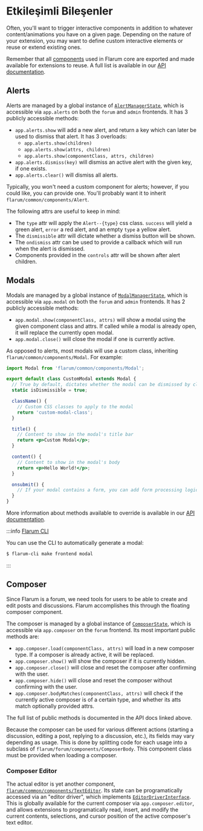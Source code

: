 # Etkileşimli Bileşenler

Often, you'll want to trigger interactive components in addition to whatever content/animations you have on a given page. Depending on the nature of your extension, you may want to define custom interactive elements or reuse or extend existing ones.

Remember that all [components](frontend.md#components) used in Flarum core are exported and made available for extensions to reuse. A full list is available in our [API documentation](https://api.docs.flarum.org/js/master/identifiers.html).

## Alerts

Alerts are managed by a global instance of [`AlertManagerState`](https://api.docs.flarum.org/js/master/class/src/common/states/alertmanagerstate.ts~alertmanagerstate), which is accessible via `app.alerts` on both the `forum` and `admin` frontends. It has 3 publicly accessible methods:

- `app.alerts.show` will add a new alert, and return a key which can later be used to dismiss that alert. It has 3 overloads:
  - `app.alerts.show(children)`
  - `app.alerts.show(attrs, children)`
  - `app.alerts.show(componentClass, attrs, children)`
- `app.alerts.dismiss(key)` will dismiss an active alert with the given key, if one exists.
- `app.alerts.clear()` will dismiss all alerts.

Typically, you won't need a custom component for alerts; however, if you could like, you can provide one. You'll probably want it to inherit `flarum/common/components/Alert`.

The following attrs are useful to keep in mind:

- The `type` attr will apply the `Alert--{type}` css class. `success` will yield a green alert, `error` a red alert, and an empty `type` a yellow alert.
- The `dismissible` attr will dictate whether a dismiss button will be shown.
- The `ondismiss` attr can be used to provide a callback which will run when the alert is dismissed.
- Components provided in the `controls` attr will be shown after alert children.

## Modals

Modals are managed by a global instance of [`ModalManagerState`](https://api.docs.flarum.org/js/master/class/src/common/states/modalmanagerstate.js~modalmanagerstate), which is accessible via `app.modal` on both the `forum` and `admin` frontends. It has 2 publicly accessible methods:

- `app.modal.show(componentClass, attrs)` will show a modal using the given component class and attrs. If called while a modal is already open, it will replace the currently open modal.
- `app.modal.close()` will close the modal if one is currently active.

As opposed to alerts, most modals will use a custom class, inheriting `flarum/common/components/Modal`. For example:

```jsx
import Modal from 'flarum/common/components/Modal';

export default class CustomModal extends Modal {
  // True by default, dictates whether the modal can be dismissed by clicking on the background or in the top right corner.
  static isDismissible = true;

  className() {
    // Custom CSS classes to apply to the modal
    return 'custom-modal-class';
  }

  title() {
    // Content to show in the modal's title bar
    return <p>Custom Modal</p>;
  }

  content() {
    // Content to show in the modal's body
    return <p>Hello World!</p>;
  }

  onsubmit() {
    // If your modal contains a form, you can add form processing logic here.
  }
}
```

More information about methods available to override is available in our [API documentation](https://api.docs.flarum.org/js/master/class/src/common/components/modal.js~modal).

:::info [Flarum CLI](https://github.com/flarum/cli)

You can use the CLI to automatically generate a modal:
```bash
$ flarum-cli make frontend modal
```

:::

## Composer

Since Flarum is a forum, we need tools for users to be able to create and edit posts and discussions. Flarum accomplishes this through the floating composer component.

The composer is managed by a global instance of [`ComposerState`](https://api.docs.flarum.org/js/master/class/src/common/states/modalmanagerstate.js~modalmanagerstate), which is accessible via `app.composer` on the `forum` frontend. Its most important public methods are:

- `app.composer.load(componentClass, attrs)` will load in a new composer type. If a composer is already active, it will be replaced.
- `app.composer.show()` will show the composer if it is currently hidden.
- `app.composer.close()` will close and reset the composer after confirming with the user.
- `app.composer.hide()` will close and reset the composer without confirming with the user.
- `app.composer.bodyMatches(componentClass, attrs)` will check if the currently active composer is of a certain type, and whether its atts match optionally provided attrs.

The full list of public methods is documented in the API docs linked above.

Because the composer can be used for various different actions (starting a discussion, editing a post, replying to a discussion, etc.), its fields may vary depending as usage. This is done by splitting code for each usage into a subclass of `flarum/forum/components/ComposerBody`. This component class must be provided when loading a composer.

### Composer Editor

The actual editor is yet another component, [`flarum/common/components/TextEditor`](https://api.docs.flarum.org/js/master/class/src/common/components/texteditor.js~texteditor). Its state can be programatically accessed via an "editor driver", which implements [`EditorDriverInterface`](https://github.com/flarum/core/blob/master/js/src/common/utils/EditorDriverInterface.ts). This is globally available for the current composer via `app.composer.editor`, and allows extensions to programatically read, insert, and modify the current contents, selections, and cursor position of the active composer's text editor.
